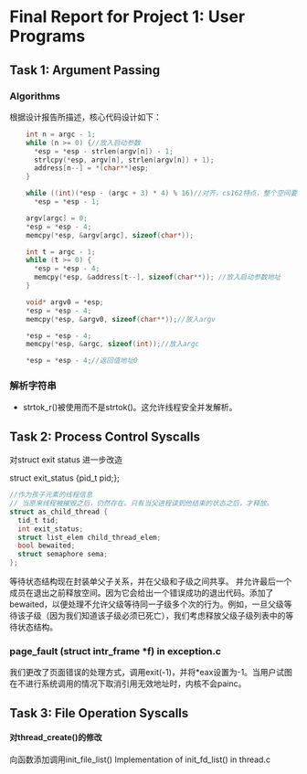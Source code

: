 # Final Report for Project 1: User Programs

## Task 1: Argument Passing

### Algorithms

根据设计报告所描述，核心代码设计如下：

```c
    int n = argc - 1;
    while (n >= 0) {//放入启动参数
      *esp = *esp - strlen(argv[n]) - 1;
      strlcpy(*esp, argv[n], strlen(argv[n]) + 1);
      address[n--] = *(char**)esp;
    }

    while ((int)(*esp - (argc + 3) * 4) % 16)//对齐，cs162特点，整个空间要对齐
      *esp = *esp - 1;

    argv[argc] = 0;
    *esp = *esp - 4;
    memcpy(*esp, &argv[argc], sizeof(char*));

    int t = argc - 1;
    while (t >= 0) {
      *esp = *esp - 4;
      memcpy(*esp, &address[t--], sizeof(char**)); //放入启动参数地址
    }

    void* argv0 = *esp;
    *esp = *esp - 4;
    memcpy(*esp, &argv0, sizeof(char**));//放入argv

    *esp = *esp - 4;
    memcpy(*esp, &argc, sizeof(int));//放入argc

    *esp = *esp - 4;//返回值地址0
```

### 解析字符串

* strtok_r()被使用而不是strtok()。这允许线程安全并发解析。

## Task 2: Process Control Syscalls

对struct exit status 进一步改造

struct exit_status {pid_t pid;};

```c
//作为孩子元素的线程信息
// 当原来线程被摧毁之后，仍然存在。只有当父进程读到他结束的状态之后，才释放。
struct as_child_thread {
  tid_t tid;
  int exit_status;
  struct list_elem child_thread_elem;
  bool bewaited;
  struct semaphore sema;
};
```

等待状态结构现在封装单父子关系，并在父级和子级之间共享。 并允许最后一个成员在退出之前释放空间。因为它会给出一个错误成功的退出代码。添加了bewaited，以便处理不允许父级等待同一子级多个次的行为。例如，一旦父级等待该子级（因为我们知道该子级必须已死亡），我们考虑释放父级子级列表中的等待状态结构。
### page_fault (struct intr_frame *f) in exception.c

我们更改了页面错误的处理方式，调用exit(-1)，并将*eax设置为-1。当用户试图在不进行系统调用的情况下取消引用无效地址时，内核不会painc。

## Task 3: File Operation Syscalls

#### 对thread_create()的修改

向函数添加调用init_file_list()
Implementation of init_fd_list() in thread.c
